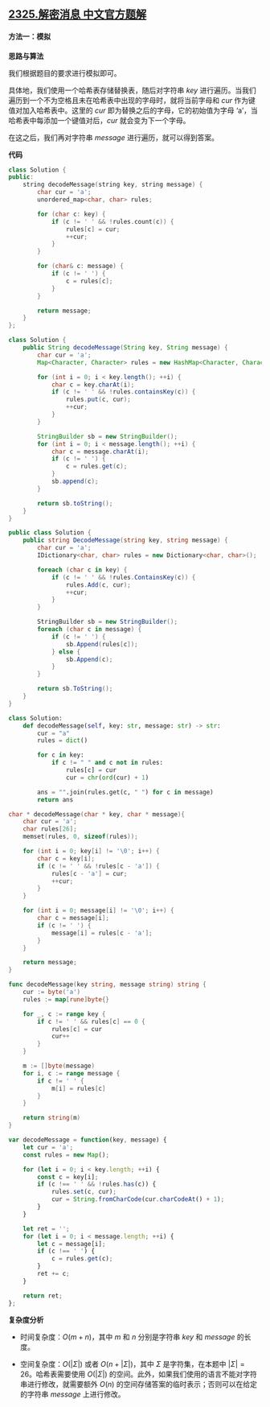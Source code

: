 ## [2325.解密消息 中文官方题解](https://leetcode.cn/problems/decode-the-message/solutions/100000/jie-mi-xiao-xi-by-leetcode-solution-wckx)

#### 方法一：模拟

**思路与算法**

我们根据题目的要求进行模拟即可。

具体地，我们使用一个哈希表存储替换表，随后对字符串 $\textit{key}$ 进行遍历。当我们遍历到一个不为空格且未在哈希表中出现的字母时，就将当前字母和 $\textit{cur}$ 作为键值对加入哈希表中。这里的 $\textit{cur}$ 即为替换之后的字母，它的初始值为字母 $\text{`a'}$，当哈希表中每添加一个键值对后，$\textit{cur}$ 就会变为下一个字母。

在这之后，我们再对字符串 $\textit{message}$ 进行遍历，就可以得到答案。

**代码**

```C++ [sol1-C++]
class Solution {
public:
    string decodeMessage(string key, string message) {
        char cur = 'a';
        unordered_map<char, char> rules;

        for (char c: key) {
            if (c != ' ' && !rules.count(c)) {
                rules[c] = cur;
                ++cur;
            }
        }

        for (char& c: message) {
            if (c != ' ') {
                c = rules[c];
            }
        }

        return message;
    }
};
```

```Java [sol1-Java]
class Solution {
    public String decodeMessage(String key, String message) {
        char cur = 'a';
        Map<Character, Character> rules = new HashMap<Character, Character>();

        for (int i = 0; i < key.length(); ++i) {
            char c = key.charAt(i);
            if (c != ' ' && !rules.containsKey(c)) {
                rules.put(c, cur);
                ++cur;
            }
        }

        StringBuilder sb = new StringBuilder();
        for (int i = 0; i < message.length(); ++i) {
            char c = message.charAt(i);
            if (c != ' ') {
                c = rules.get(c);
            }
            sb.append(c);
        }

        return sb.toString();
    }
}
```

```C# [sol1-C#]
public class Solution {
    public string DecodeMessage(string key, string message) {
        char cur = 'a';
        IDictionary<char, char> rules = new Dictionary<char, char>();

        foreach (char c in key) {
            if (c != ' ' && !rules.ContainsKey(c)) {
                rules.Add(c, cur);
                ++cur;
            }
        }

        StringBuilder sb = new StringBuilder();
        foreach (char c in message) {
            if (c != ' ') {
                sb.Append(rules[c]);
            } else {
                sb.Append(c);
            }
        }

        return sb.ToString();
    }
}
```

```Python [sol1-Python3]
class Solution:
    def decodeMessage(self, key: str, message: str) -> str:
        cur = "a"
        rules = dict()

        for c in key:
            if c != " " and c not in rules:
                rules[c] = cur
                cur = chr(ord(cur) + 1)

        ans = "".join(rules.get(c, " ") for c in message)
        return ans
```

```C [sol1-C]
char * decodeMessage(char * key, char * message){
    char cur = 'a';
    char rules[26];
    memset(rules, 0, sizeof(rules));

    for (int i = 0; key[i] != '\0'; i++) {
        char c = key[i];
        if (c != ' ' && !rules[c - 'a']) {
            rules[c - 'a'] = cur;
            ++cur;
        }
    }

    for (int i = 0; message[i] != '\0'; i++) {
        char c = message[i];
        if (c != ' ') {
            message[i] = rules[c - 'a'];
        }
    }

    return message;
}
```

```go [sol1-Golang]
func decodeMessage(key string, message string) string {
    cur := byte('a')
    rules := map[rune]byte{}

    for _, c := range key {
        if c != ' ' && rules[c] == 0 {
            rules[c] = cur
            cur++
        }
    }

    m := []byte(message)
    for i, c := range message {
        if c != ' ' {
            m[i] = rules[c]
        }
    }

    return string(m)
}
```

```JavaScript [sol1-JavaScript]
var decodeMessage = function(key, message) {
    let cur = 'a';
    const rules = new Map();

    for (let i = 0; i < key.length; ++i) {
        const c = key[i];
        if (c !== ' ' && !rules.has(c)) {
            rules.set(c, cur);
            cur = String.fromCharCode(cur.charCodeAt() + 1);
        }
    }

    let ret = '';
    for (let i = 0; i < message.length; ++i) {
        let c = message[i];
        if (c !== ' ') {
            c = rules.get(c);
        }
        ret += c;
    }

    return ret;
};
```

**复杂度分析**

- 时间复杂度：$O(m+n)$，其中 $m$ 和 $n$ 分别是字符串 $\textit{key}$ 和 $\textit{message}$ 的长度。

- 空间复杂度：$O(|\Sigma|)$ 或者 $O(n + |\Sigma|)$，其中 $\Sigma$ 是字符集，在本题中 $|\Sigma|=26$。哈希表需要使用 $O(|\Sigma|)$ 的空间。此外，如果我们使用的语言不能对字符串进行修改，就需要额外 $O(n)$ 的空间存储答案的临时表示；否则可以在给定的字符串 $\textit{message}$ 上进行修改。
